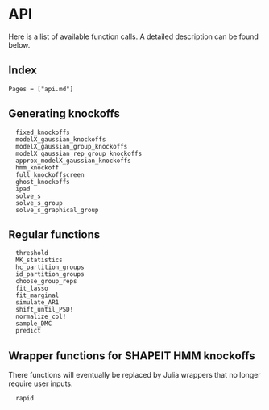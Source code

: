 
# API

Here is a list of available function calls. A detailed description can be found below. 

## Index

```@index
Pages = ["api.md"]
```

## Generating knockoffs

```@docs
  fixed_knockoffs
  modelX_gaussian_knockoffs
  modelX_gaussian_group_knockoffs
  modelX_gaussian_rep_group_knockoffs
  approx_modelX_gaussian_knockoffs
  hmm_knockoff
  full_knockoffscreen
  ghost_knockoffs
  ipad
  solve_s
  solve_s_group
  solve_s_graphical_group
```

## Regular functions

```@docs
  threshold
  MK_statistics
  hc_partition_groups
  id_partition_groups
  choose_group_reps
  fit_lasso
  fit_marginal
  simulate_AR1
  shift_until_PSD!
  normalize_col!
  sample_DMC
  predict
```

## Wrapper functions for SHAPEIT HMM knockoffs

There functions will eventually be replaced by Julia wrappers that no longer require user inputs. 

```@docs
  rapid
```
